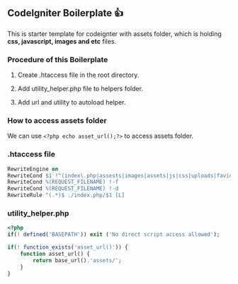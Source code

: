 ## CodeIgniter Boilerplate :+1:

This is starter template for codeignter with assets folder, which is holding **css, javascript, images and etc** files.

### Procedure of this Boilerplate

1. Create .htaccess file in the root directory.

2. Add utility_helper.php file to helpers folder.

3. Add url and utility to autoload helper.


### How to access assets folder

We can use `<?php echo asset_url();?>` to access assets folder.


### .htaccess file

```apache
RewriteEngine on
RewriteCond $1 !^(index\.php|assests|images|assets|js|css|uploads|favicon.png)
RewriteCond %(REQUEST_FILENAME) !-f
RewriteCond %(REQUEST_FILENAME) !-d
RewriteRule ^(.*)$ ./index.php/$1 [L]
```

### utility_helper.php

```php
<?php
if(! defined('BASEPATH')) exit ('No direct script access allowed');

if(! function_exists('asset_url()')) {
    function asset_url() {
        return base_url().'assets/';
    }
}
```

